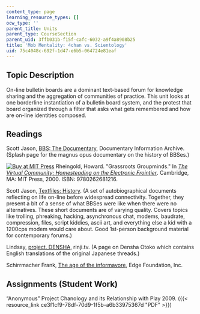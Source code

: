 ```yaml
---
content_type: page
learning_resource_types: []
ocw_type: ''
parent_title: Units
parent_type: CourseSection
parent_uid: 3ffb031b-f15f-cafc-6032-a9f4a8908b25
title: 'Mob Mentality: 4chan vs. Scientology'
uid: 75c4048c-692f-1d47-e6b5-064724e81eaf
---
```


Topic Description
-----------------

On-line bulletin boards are a dominant text-based forum for knowledge sharing and the aggregation of communities of practice. This unit looks at one borderline instantiation of a bulletin board system, and the protest that board organized through a filter that asks what gets remembered and how are on-line identities composed.

Readings
--------

Scott Jason, [BBS: The Documentary](http://www.bbsdocumentary.com/), Documentary Information Archive. (Splash page for the magnus opus documentary on the history of BBSes.)

[![Buy at MIT Press](/images/mp_logo.gif)](https://mitpress.mit.edu/9780262681216) Rheingold, Howard. "Grassroots Groupminds." In [_The Virtual Community: Homesteading on the Electronic Frointier_](https://mitpress.mit.edu/9780262681216). Cambridge, MA: MIT Press, 2000. ISBN: 9780262681216.

Scott Jason, [Textfiles: History](http://www.textfiles.com/history/). (A set of autobiographical documents reflecting on life on-line before widespread connectivity. Together, they present a bit of a sense of what BBSes were like when there were no alternatives. These short documents are of varying quality. Covers topics like trolling, phreaking, hacking, asynchronous chat, modems, baudrate, compression, files, script kiddies, ascii art, and everything else a kid with a 1200cps modem would care about. Good 1st-person background material for contemporary forums.)

Lindsay, [project. DENSHA](http://www.rinji.tv/densha/), rinji.tv. (A page on Densha Otoko which contains English translations of the original Japanese threads.)

Schirrmacher Frank, [The age of the informavore](http://www.edge.org/3rd_culture/schirrmacher09/schirrmacher09_index.html), Edge Foundation, Inc.

Assignments (Student Work)
--------------------------

“Anonymous” Project Chanology and its Relationship with Play 2009. ({{< resource_link ce3f1cf9-78df-70d9-1f5b-a6b33975367d "PDF" >}})
